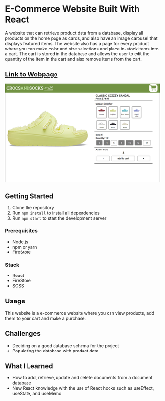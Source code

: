 # E-Commerce Website Built With React

A website that can retrieve product data from a database, display all products on the home page as cards, and also have an image carousel that displays featured items. The website also has a page for every product where you can make color and size selections and place in-stock items into a cart. The cart is stored in the database and allows the user to edit the quantity of the item in the cart and also remove items from the cart.

## [Link to Webpage](https://matt-pepper.github.io/e-Shop/)

![Website Screenshot](src/assets/storepage.PNG)

## Getting Started

1. Clone the repository
2. Run `npm install` to install all dependencies
3. Run `npm start` to start the development server

### Prerequisites

- Node.js
- npm or yarn
- FireStore

### Stack

- React
- FireStore
- SCSS

## Usage

This website is a e-commerce website where you can view products, add them to your cart and make a purchase.

## Challenges

- Deciding on a good database schema for the project
- Populating the database with product data

## What I Learned

- How to add, retrieve, update and delete documents from a document database
- New React knowledge with the use of React hooks such as useEffect, useState, and useMemo
